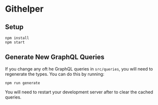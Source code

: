 # Githelper

## Setup

```
npm install
npm start
```

## Generate New GraphQL Queries

If you change any oft he GraphQL queries in `src/queries`, you will need to regenerate the types. You can do this by running:

```
npm run generate
```

You will need to restart your development server after to clear the cached queries.
